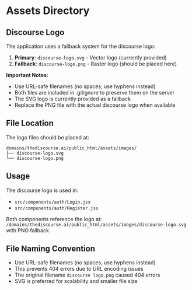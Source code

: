 # Assets Directory

## Discourse Logo

The application uses a fallback system for the discourse logo:

1. **Primary**: `discourse-logo.svg` - Vector logo (currently provided)
2. **Fallback**: `discourse-logo.png` - Raster logo (should be placed here)

**Important Notes:**
- Use URL-safe filenames (no spaces, use hyphens instead)
- Both files are included in .gitignore to preserve them on the server
- The SVG logo is currently provided as a fallback
- Replace the PNG file with the actual discourse logo when available

## File Location

The logo files should be placed at:
```
domains/thediscourse.ai/public_html/assets/images/
├── discourse-logo.svg
└── discourse-logo.png
```

## Usage

The discourse logo is used in:
- `src/components/auth/Login.jsx`
- `src/components/auth/Register.jsx`

Both components reference the logo at: `/domains/thediscourse.ai/public_html/assets/images/discourse-logo.svg` with PNG fallback

## File Naming Convention

- Use URL-safe filenames (no spaces, use hyphens instead)
- This prevents 404 errors due to URL encoding issues
- The original filename `discourse logo.png` caused 404 errors
- SVG is preferred for scalability and smaller file size
